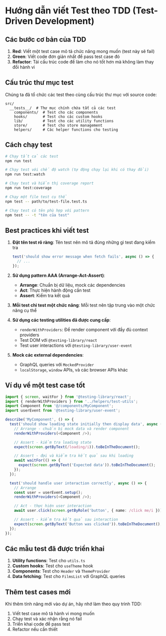 # Hướng dẫn viết Test theo TDD (Test-Driven Development)

## Các bước cơ bản của TDD

1. **Red**: Viết một test case mô tả chức năng mong muốn (test này sẽ fail)
2. **Green**: Viết code đơn giản nhất để pass test case đó
3. **Refactor**: Tái cấu trúc code để làm cho nó tốt hơn mà không làm thay đổi hành vi

## Cấu trúc thư mục test

Chúng ta đã tổ chức các test theo cùng cấu trúc thư mục với source code:

```
src/
  __tests__/  # Thư mục chính chứa tất cả các test
    components/  # Test cho các components
    hooks/       # Test cho các custom hooks
    lib/         # Test cho các utility functions
    store/       # Test cho store management
    helpers/     # Các helper functions cho testing
```

## Cách chạy test

```bash
# Chạy tất cả các test
npm run test

# Chạy test với chế độ watch (tự động chạy lại khi có thay đổi)
npm run test:watch

# Chạy test và hiển thị coverage report
npm run test:coverage

# Chạy một file test cụ thể
npm test -- path/to/test-file.test.ts

# Chạy test có tên phù hợp với pattern
npm test -- -t "tên của test"
```

## Best practices khi viết test

1. **Đặt tên test rõ ràng**: Tên test nên mô tả đúng những gì test đang kiểm tra
   ```typescript
   test('should show error message when fetch fails', async () => {
     // ...
   });
   ```

2. **Sử dụng pattern AAA (Arrange-Act-Assert)**:
   - **Arrange**: Chuẩn bị dữ liệu, mock các dependencies
   - **Act**: Thực hiện hành động cần test
   - **Assert**: Kiểm tra kết quả

3. **Mỗi test chỉ test một chức năng**: Mỗi test nên tập trung vào một chức năng cụ thể

4. **Sử dụng các testing utilities đã được cung cấp**:
   - `renderWithProviders`: Để render component với đầy đủ context providers
   - Test DOM với `@testing-library/react`
   - Test user interactions với `@testing-library/user-event`

5. **Mock các external dependencies**:
   - GraphQL queries với `MockedProvider`
   - `localStorage`, `window` APIs, và các browser APIs khác

## Ví dụ về một test case tốt

```typescript
import { screen, waitFor } from '@testing-library/react';
import { renderWithProviders } from '../helpers/test-utils';
import Component from '@/components/MyComponent';
import userEvent from '@testing-library/user-event';

describe('MyComponent', () => {
  test('should show loading state initially then display data', async () => {
    // Arrange - chuẩn bị mock data và render component
    renderWithProviders(<Component />);

    // Assert - kiểm tra loading state
    expect(screen.getByText(/loading/i)).toBeInTheDocument();

    // Assert - đợi và kiểm tra kết quả sau khi loading
    await waitFor(() => {
      expect(screen.getByText('Expected data')).toBeInTheDocument();
    });
  });

  test('should handle user interaction correctly', async () => {
    // Arrange
    const user = userEvent.setup();
    renderWithProviders(<Component />);

    // Act - thực hiện user interaction
    await user.click(screen.getByRole('button', { name: /click me/i }));

    // Assert - kiểm tra kết quả sau interaction
    expect(screen.getByText('Button was clicked')).toBeInTheDocument();
  });
});
```

## Các mẫu test đã được triển khai

1. **Utility functions**: Test cho `utils.ts`
2. **Custom hooks**: Test cho `useTheme` hook
3. **Components**: Test cho `Header` và `ThemeProvider`
4. **Data fetching**: Test cho `FilmsList` với GraphQL queries

## Thêm test cases mới

Khi thêm tính năng mới vào dự án, hãy nhớ làm theo quy trình TDD:

1. Viết test case mô tả hành vi mong muốn
2. Chạy test và xác nhận rằng nó fail
3. Triển khai code để pass test
4. Refactor nếu cần thiết
